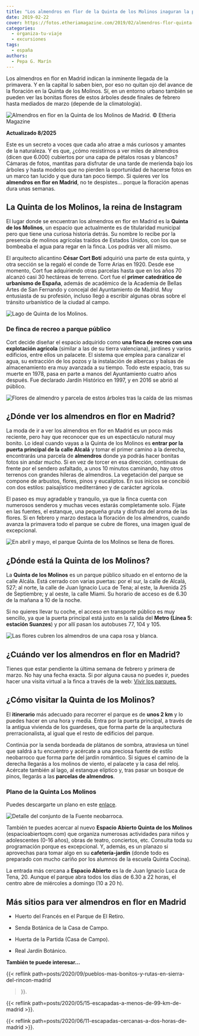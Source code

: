 ```yaml
---
title: "Los almendros en flor de la Quinta de los Molinos inaguran la primavera madrileña"
date: 2019-02-22
cover: https://fotos.etheriamagazine.com/2019/02/almendros-flor-quinta-molinos.jpg
categories: 
  - organiza-tu-viaje
  - excursiones
tags: 
  - españa
authors: 
  - Pepa G. Marín
---
```


Los almendros en flor en Madrid indican la inminente llegada de la primavera. Y en la 
capital lo saben bien, por eso no quitan ojo del avance de la floración en la Quinta de 
los Molinos. Sí, en un entorno urbano también se pueden ver las bonitas flores de estos 
árboles desde finales de febrero hasta mediados de marzo (depende de la climatología). 

![Almendros en flor en la Quinta de los Molinos de Madrid. © Etheria Magazine](https://fotos.etheriamagazine.com/2019/02/almendros-quinta-los-molinos-1.jpg "Almendros en flor en la Quinta de los Molinos de Madrid.")

**Actualizado 8/2025** 

Este es un secreto a voces que cada año atrae a más curiosos y amantes de la naturaleza. 
Y es que, ¿cómo resistirnos a ver miles de almendros (dicen que 6.000) cubiertos por una 
capa de pétalos rosas y blancos? Cámaras de fotos, mantitas para disfrutar de una tarde 
de merienda bajo los árboles y hasta modelos que no pierden la oportunidad de hacerse 
fotos en un marco tan lucido y que dura tan poco tiempo. Si quieres ver los **almendros 
en flor en Madrid**, no te despistes... porque la floración apenas dura unas semanas. 

## La Quinta de los Molinos, la reina de Instagram

El lugar donde se encuentran los almendros en flor en Madrid es la **Quinta de los 
Molinos**, un espacio que actualmente es de titularidad municipal pero que tiene una 
curiosa historia detrás. Su nombre lo recibe por la presencia de molinos agrícolas 
traídos de Estados Unidos, con los que se bombeaba el agua para regar en la finca. Los 
podrás ver allí mismo. 

El arquitecto alicantino **César Cort Botí** adquirió una parte de esta quinta, y otra 
sección se la regaló el conde de Torre Arias en 1920. Desde ese momento, Cort fue 
adquiriendo otras parcelas hasta que en los años 70 alcanzó casi 30 hectáreas de 
terreno. Cort fue el **primer catedrático de urbanismo de España**, además de académico 
de la Academia de Bellas Artes de San Fernando y concejal del Ayuntamiento de Madrid. 
Muy entusiasta de su profesión, incluso llegó a escribir algunas obras sobre el tránsito 
urbanístico de la ciudad al campo. 

![Lago de Quinta de los Molinos.](https://fotos.etheriamagazine.com/2019/02/lago-quinta-los-molinos.jpg "Lago de Quinta de los Molinos.")

### De finca de recreo a parque público

Cort decide diseñar el espacio adquirido como **una finca de recreo con una explotación 
agrícola** (similar a las de su tierra valenciana), jardines y varios edificios, entre 
ellos un palacete. El sistema que emplea para canalizar el agua, su extracción de los 
pozos y la instalación de albercas y balsas de almacenamiento era muy avanzada a su 
tiempo. Todo este espacio, tras su muerte en 1978, pasa en parte a manos del 
Ayuntamiento cuatro años después. Fue declarado Jardín Histórico en 1997, y en 2016 se 
abrió al público. 

![Flores de almendro y parcela de estos árboles tras la caída de las mismas](https://fotos.etheriamagazine.com/2019/02/quinta-los-molinos-madrid.jpg "Flores de almendro (dcha.) y parcela de estos árboles tras la caída de las mismas (izq.)")

## ¿Dónde ver los almendros en flor en Madrid?

La moda de ir a ver los almendros en flor en Madrid es un poco más reciente, pero hay 
que reconocer que es un espectáculo natural muy bonito. Lo ideal cuando vayas a la 
Quinta de los Molinos es **entrar por la puerta principal de la calle Alcalá** y tomar 
el primer camino a la derecha, encontrarás una parcela de **almendros** donde ya podrás 
hacer bonitas fotos sin andar mucho. Si en vez de torcer en esa dirección, continuas de 
frente por el sendero asfaltado, a unos 10 minutos caminando, hay otros terrenos con 
grandes hileras de almendros. La vegetación del parque se compone de arbustos, flores, 
pinos y eucaliptos. En sus inicios se concibió con dos estilos: paisajístico 
mediterráneo y de carácter agrícola. 

El paseo es muy agradable y tranquilo, ya que la finca cuenta con numerosos senderos y 
muchas veces estarás completamente solo. Fíjate en las fuentes, el estanque, una pequeña 
gruta y disfruta del aroma de las flores. Si en febrero y marzo destaca la floración de 
los almendros, cuando avanza la primavera todo el parque se cubre de flores, una imagen 
igual de excepcional. 

![En abril y mayo, el parque Quinta de los Molinos se llena de flores.](https://fotos.etheriamagazine.com/2019/02/flores-quinta-molinos.jpg "En abril y mayo, el parque Quinta de los Molinos se llena de flores.")

## ¿Dónde está la Quinta de los Molinos?

La **Quinta de los Molinos** es un parque público situado en el entorno de la calle 
Alcála. Está cerrado con varias puertas: por el sur, la calle de Alcalá, 527; al norte, 
la calle de Juan Ignacio Luca de Tena; al este, la Avenida 25 de Septiembre; y al oeste, 
la calle Miami. Su horario de acceso es de 6.30 de la mañana a 10 de la noche. 

Si no quieres llevar tu coche, el acceso en transporte público es muy sencillo, ya que 
la puerta principal está justo en la salida del **Metro (Línea 5: estación Suanzes**) y 
por allí pasan los autobuses 77, 104 y 105. 

![Las flores cubren los almendros de una capa rosa y blanca.](https://fotos.etheriamagazine.com/2019/02/almendros-flor-quinta-molinos.jpg "Las flores cubren los almendros de una capa rosa y blanca.")

## ¿Cuándo ver los almendros en flor en Madrid?

Tienes que estar pendiente la última semana de febrero y primera de marzo. No hay una 
fecha exacta. Si por alguna causa no puedes ir, puedes hacer una visita virtual a la 
finca a través de la web: [Vivir los 
parques.](http://vivirlosparques.blob.core.windows.net/vlp-parques-quintadelosmolinos-media/QuintaMolinos.html) 

## ¿Cómo visitar la Quinta de los Molinos?

El **itinerario** más adecuado para recorrer el parque es de **unos 2 km** y lo puedes 
hacer en una hora y media. Entra por la puerta principal, a través de la antigua 
vivienda de los guardeses, que forma parte de la arquitectura prerracionalista, al igual 
que el resto de edificios del parque. 

Continúa por la senda bordeada de plátanos de sombra, atraviesa un túnel que saldrá a tu 
encuentro y acércate a una preciosa fuente de estilo neobarroco que forma parte del 
jardín romántico. Si sigues el camino de la derecha llegarás a los molinos de viento, el 
palacete y la casa del reloj. Acércate también al lago, al estanque elíptico y, tras 
pasar un bosque de pinos, llegarás a las **parcelas de almendros**. 

### Plano de la Quinta Los Molinos

Puedes descargarte un plano en este 
[enlace](https://www.madrid.es/UnidadesDescentralizadas/ZonasVerdes/Parques/Quinta_de_los_Molinos/Imagenes/QuintaLosMolinosN.pdf). 

![Detalle del conjunto de la Fuente neobarroca.](https://fotos.etheriamagazine.com/2019/02/fuente-quinta-los-molinos.jpg "Detalle del conjunto de la Fuente neobarroca.")

También te puedes acercar al nuevo **Espacio Abierto Quinta de los Molinos** 
(espacioabiertoqm.com) que organiza numerosas actividades para niños y adolescentes 
(0-16 años), obras de teatro, conciertos, etc. Consulta toda su programación porque es 
excepcional. Y, además, es un planazo si aprovechas para tomar algo en su 
**cafetería-jardín** (donde todo es preparado con mucho cariño por los alumnos de la 
escuela Quinta Cocina). 

La entrada más cercana a **Espacio Abierto** es la de Juan Ignacio Luca de Tena, 20. 
Aunque el parque abra todos los días de 6.30 a 22 horas, el centro abre de miércoles a 
domingo (10 a 20 h). 

## Más sitios para ver almendros en flor en Madrid

- Huerto del Francés en el Parque de El Retiro.

- Senda Botánica de la Casa de Campo.

- Huerta de la Partida (Casa de Campo).

- Real Jardín Botánico.

**También te puede interesar...** 

{{< reflink path=posts/2020/09/pueblos-mas-bonitos-y-rutas-en-sierra-del-rincon-madrid 
>}}. 

{{< reflink path=posts/2020/05/15-escapadas-a-menos-de-99-km-de-madrid >}}. 

{{< reflink path=posts/2020/06/11-escapadas-cercanas-a-dos-horas-de-madrid >}}.
